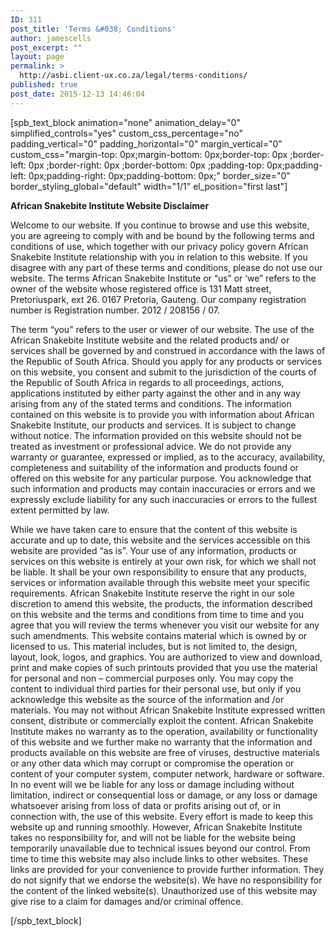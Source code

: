 ```yaml
---
ID: 311
post_title: 'Terms &#038; Conditions'
author: jamescells
post_excerpt: ""
layout: page
permalink: >
  http://asbi.client-ux.co.za/legal/terms-conditions/
published: true
post_date: 2015-12-13 14:46:04
---
```

[spb_text_block animation="none" animation_delay="0" simplified_controls="yes" custom_css_percentage="no" padding_vertical="0" padding_horizontal="0" margin_vertical="0" custom_css="margin-top: 0px;margin-bottom: 0px;border-top: 0px ;border-left: 0px ;border-right: 0px ;border-bottom: 0px ;padding-top: 0px;padding-left: 0px;padding-right: 0px;padding-bottom: 0px;" border_size="0" border_styling_global="default" width="1/1" el_position="first last"]

<strong>African Snakebite Institute Website Disclaimer</strong>

Welcome to our website. If you continue to browse and use this website, you are agreeing to comply with and be bound by the following terms and conditions of use, which together with our privacy policy govern African Snakebite Institute relationship with you in relation to this website. If you disagree with any part of these terms and conditions, please do not use our website. The terms African Snakebite Institute or “us” or ‘we” refers to the owner of the website whose registered office is 131 Matt street, Pretoriuspark, ext 26. 0167 Pretoria, Gauteng. Our company registration number is Registration number. 2012 / 208156 / 07.

The term “you” refers to the user or viewer of our website. The use of the African Snakebite Institute website and the related products and/ or services shall be governed by and construed in accordance with the laws of the Republic of South Africa. Should you apply for any products or services on this website, you consent and submit to the jurisdiction of the courts of the Republic of South Africa in regards to all proceedings, actions, applications instituted by either party against the other and in any way arising from any of the stated terms and conditions. The information contained on this website is to provide you with information about African Snakebite Institute, our products and services. It is subject to change without notice. The information provided on this website should not be treated as investment or professional advice. We do not provide any warranty or guarantee, expressed or implied, as to the accuracy, availability, completeness and suitability of the information and products found or offered on this website for any particular purpose. You acknowledge that such information and products may contain inaccuracies or errors and we expressly exclude liability for any such inaccuracies or errors to the fullest extent permitted by law.

While we have taken care to ensure that the content of this website is accurate and up to date, this website and the services accessible on this website are provided “as is”. Your use of any information, products or services on this website is entirely at your own risk, for which we shall not be liable. It shall be your own responsibility to ensure that any products, services or information available through this website meet your specific requirements. African Snakebite Institute reserve the right in our sole discretion to amend this website, the products, the information described on this website and the terms and conditions from time to time and you agree that you will review the terms whenever you visit our website for any such amendments. This website contains material which is owned by or licensed to us. This material includes, but is not limited to, the design, layout, look, logos, and graphics. You are authorized to view and download, print and make copies of such printouts provided that you use the material for personal and non – commercial purposes only. You may copy the content to individual third parties for their personal use, but only if you acknowledge this website as the source of the information and /or materials. You may not without African Snakebite Institute expressed written consent, distribute or commercially exploit the content. African Snakebite Institute makes no warranty as to the operation, availability or functionality of this website and we further make no warranty that the information and products available on this website are free of viruses, destructive materials or any other data which may corrupt or compromise the operation or content of your computer system, computer network, hardware or software. In no event will we be liable for any loss or damage including without limitation, indirect or consequential loss or damage, or any loss or damage whatsoever arising from loss of data or profits arising out of, or in connection with, the use of this website. Every effort is made to keep this website up and running smoothly. However, African Snakebite Institute takes no responsibility for, and will not be liable for the website being temporarily unavailable due to technical issues beyond our control. From time to time this website may also include links to other websites. These links are provided for your convenience to provide further information. They do not signify that we endorse the website(s). We have no responsibility for the content of the linked website(s). Unauthorized use of this website may give rise to a claim for damages and/or criminal offence.

[/spb_text_block]